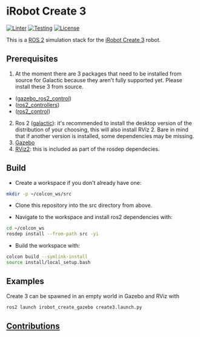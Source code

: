 # iRobot Create 3

[![Linter](https://github.com/iRobotSTEM/create3_sim/actions/workflows/lint.yml/badge.svg)](https://github.com/iRobotSTEM/create3_sim/actions/workflows/lint.yml) [![Testing](https://github.com/iRobotSTEM/create3_sim/actions/workflows/ci.yml/badge.svg)](https://github.com/iRobotSTEM/create3_sim/actions/workflows/ci.yml) [![License](https://img.shields.io/github/license/iRobotSTEM/create3_sim)](https://github.com/iRobotSTEM/create3_sim/blob/master/LICENSE)

This is a [ROS 2](https://docs.ros.org/en/foxy/index.html) simulation stack for the [iRobot Create 3]() robot.

## Prerequisites

1. At the moment there are 3 packages that need to be installed from source for Galactic because they aren't fully supported yet. Please install these 3 from source.
- ([gazebo_ros2_control](https://github.com/ros-simulation/gazebo_ros2_control))
- ([ros2_controllers](https://github.com/rjcausarano/ros2_controllers))
- ([ros2_control](https://github.com/ros-controls/ros2_control))
2. Ros 2 ([galactic](https://docs.ros.org/en/galactic/Installation/Ubuntu-Install-Debians.html)): it's recommended to install the desktop version of the distribution of your choosing, this will also install RViz 2. Bare in mind that if another version is installed, some dependencies may be missing.
3. [Gazebo](http://gazebosim.org/tutorials?tut=install_ubuntu)
4. [RViz2](https://github.com/ros2/rviz): this is included as part of the rosdep dependecies.

## Build

- Create a workspace if you don't already have one:

```bash
mkdir -p ~/colcon_ws/src
```

- Clone this repository into the src directory from above.

- Navigate to the workspace and install ros2 dependencies with:

```bash
cd ~/colcon_ws
rosdep install --from-path src -yi
```

- Build the workspace with:

```bash
colcon build --symlink-install
source install/local_setup.bash
```

## Examples

Create 3 can be spawned in an empty world in Gazebo and RViz with

```bash
ros2 launch irobot_create_gazebo create3.launch.py
```

## [Contributions](CONTRIBUTING.md)